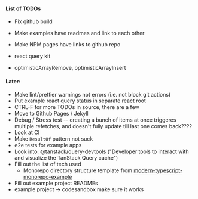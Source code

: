 #### List of TODOs

- Fix github build

- Make examples have readmes and link to each other
- Make NPM pages have links to github repo
- react query kit
- optimisticArrayRemove, optimisticArrayInsert

#### Later:

- Make lint/prettier warnings not errors (i.e. not block git actions)
- Put example react query status in separate react root
- CTRL-F for more TODOs in source, there are a few
- Move to Github Pages / Jekyll
- Debug / Stress test -- creating a bunch of items at once triggeres multiple refetches, and doesn't fully update till last one comes back????
- Look at CI
- Make `ResultOf` pattern not suck
- e2e tests for example apps
- Look into: @tanstack/query-devtools ("Developer tools to interact with and visualize the TanStack Query cache")
- Fill out the list of tech used
  - Monorepo directory structure template from [modern-typescript-monorepo-example](https://github.com/bakeruk/modern-typescript-monorepo-example)
- Fill out example project READMEs
- example project -> codesandbox make sure it works
